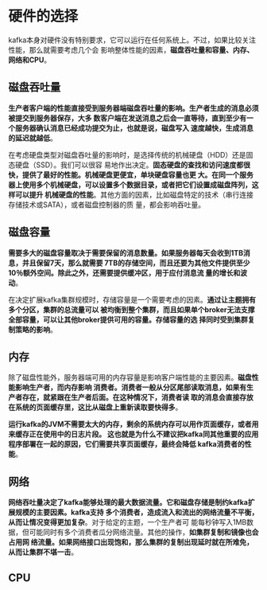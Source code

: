 硬件的选择
===================================================================================
kafka本身对硬件没有特别要求，它可以运行在任何系统上。不过，如果比较关注性能，那么就需要考虑几个会
影响整体性能的因素，**磁盘吞吐量和容量、内存、网络和CPU**。

## 磁盘吞吐量
**生产者客户端的性能直接受到服务器端磁盘吞吐量的影响。生产者生成的消息必须被提交到服务器保存，大多
数客户端在发送消息之后会一直等待，直到至少有一个服务器确认消息已经成功提交为止，也就是说，磁盘写入
速度越快，生成消息的延迟就越低**。

在考虑硬盘类型对磁盘吞吐量的影响时，是选择传统的机械硬盘（HDD）还是固态硬盘（SSD）。我们可以很容
易地作出决定。**固态硬盘的查找和访问速度都很快，提供了最好的性能。机械硬盘更便宜，单块硬盘容量也更
大。在同一个服务器上使用多个机械硬盘，可以设置多个数据目录，或者把它们设置成磁盘阵列，这样可以提升
机械硬盘的性能**。其他方面的因素，比如磁盘特定的技术（串行连接存储技术或SATA），或者磁盘控制器的质
量，都会影响吞吐量。

## 磁盘容量
**需要多大的磁盘容量取决于需要保留的消息数量。如果服务器每天会收到1TB消息，并且保留7天，那么就需要
7TB的存储空间，而且还要为其他文件提供至少10％额外空间。除此之外，还需要提供缓冲区，用于应付消息流
量的增长和波动**。

在决定扩展kafka集群规模时，存储容量是一个需要考虑的因素。**通过让主题拥有多个分区，集群的总流量可以
被均衡到整个集群，而且如果单个broker无法支撑全部容量，可以让其他broker提供可用的容量。存储容量的选
择同时受到集群复制策略的影响**。

## 内存
除了磁盘性能外，服务器端可用的内存容量是影响客户端性能的主要因素。**磁盘性能影响生产者，而内存影响
消费者。消费者一般从分区尾部读取消息，如果有生产者存在，就紧跟在生产者后面。在这种情况下，消费者读
取的消息会直接存放在系统的页面缓存里，这比从磁盘上重新读取要快得多**。

**运行kafka的JVM不需要太大的内存，剩余的系统内存可以用作页面缓存，或者用来缓存正在使用中的日志片段。
这也就是为什么不建议把kafka同其他重要的应用程序部署在一起的原因，它们需要共享页面缓存，最终会降低
kafka消费者的性能**。

## 网络
**网络吞吐量决定了kafka能够处理的最大数据流量。它和磁盘存储是制约kafka扩展规模的主要因素。kafka支持
多个消费者，造成流入和流出的网络流量不平衡，从而让情况变得更加复杂**。对于给定的主题，一个生产者可
能每秒钟写入1MB数据，但可能同时有多个消费者瓜分网络流量。其他的操作，**如集群复制和镜像也会占用网
络流量。如果网络接口出现饱和，那么集群的复制出现延时就在所难免，从而让集群不堪一击**。

## CPU







